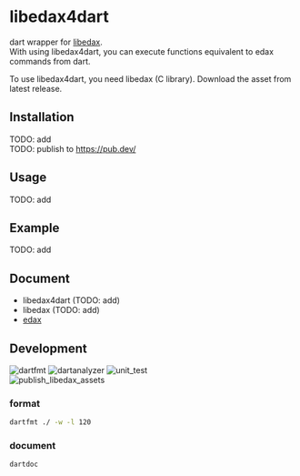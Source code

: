 # libedax4dart
dart wrapper for [libedax](https://github.com/lavox/edax-reversi/tree/libedax).  
With using libedax4dart, you can execute functions equivalent to edax commands from dart.

To use libedax4dart, you need libedax (C library). Download the asset from latest release.

## Installation
TODO: add  
TODO: publish to https://pub.dev/

## Usage
TODO: add

## Example
TODO: add

## Document
- libedax4dart (TODO: add)
- libedax (TODO: add)
- [edax](https://sensuikan1973.github.io/edax-reversi/)

## Development
![dartfmt](https://github.com/sensuikan1973/libedax4dart/workflows/dartfmt/badge.svg)
![dartanalyzer](https://github.com/sensuikan1973/libedax4dart/workflows/dartanalyzer/badge.svg)
![unit_test](https://github.com/sensuikan1973/libedax4dart/workflows/unit_test/badge.svg)  
![publish_libedax_assets](https://github.com/sensuikan1973/libedax4dart/workflows/publish_libedax_assets/badge.svg)

### format
```sh
dartfmt ./ -w -l 120
```

### document
```sh
dartdoc
```
